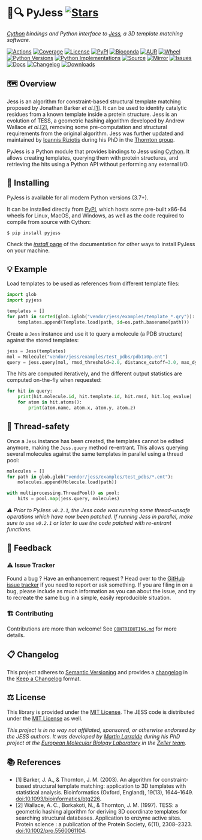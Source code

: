 # 🐍🔍 PyJess [![Stars](https://img.shields.io/github/stars/althonos/pyjess.svg?style=social&maxAge=3600&label=Star)](https://github.com/althonos/pyjess/stargazers)

*[Cython](https://cython.org/) bindings and Python interface to [Jess](https://github.com/iriziotis/jess), a 3D template matching software.*

[![Actions](https://img.shields.io/github/actions/workflow/status/althonos/pyjess/test.yml?branch=main&logo=github&style=flat-square&maxAge=300)](https://github.com/althonos/pyjess/actions)
[![Coverage](https://img.shields.io/codecov/c/gh/althonos/pyjess?style=flat-square&maxAge=3600&logo=codecov)](https://codecov.io/gh/althonos/pyjess/)
[![License](https://img.shields.io/badge/license-MIT-blue.svg?style=flat-square&maxAge=2678400)](https://choosealicense.com/licenses/mit/)
[![PyPI](https://img.shields.io/pypi/v/pyjess.svg?style=flat-square&maxAge=3600&logo=PyPI)](https://pypi.org/project/pyjess)
[![Bioconda](https://img.shields.io/conda/vn/bioconda/pyjess?style=flat-square&maxAge=3600&logo=anaconda)](https://anaconda.org/bioconda/pyjess)
[![AUR](https://img.shields.io/aur/version/python-pyjess?logo=archlinux&style=flat-square&maxAge=3600)](https://aur.archlinux.org/packages/python-pyjess)
[![Wheel](https://img.shields.io/pypi/wheel/pyjess.svg?style=flat-square&maxAge=3600)](https://pypi.org/project/pyjess/#files)
[![Python Versions](https://img.shields.io/pypi/pyversions/pyjess.svg?style=flat-square&maxAge=600&logo=python)](https://pypi.org/project/pyjess/#files)
[![Python Implementations](https://img.shields.io/pypi/implementation/pyjess.svg?style=flat-square&maxAge=600&label=impl)](https://pypi.org/project/pyjess/#files)
[![Source](https://img.shields.io/badge/source-GitHub-303030.svg?maxAge=2678400&style=flat-square)](https://github.com/althonos/pyjess/)
[![Mirror](https://img.shields.io/badge/mirror-LUMC-003EAA.svg?maxAge=2678400&style=flat-square)](https://git.lumc.nl/mflarralde/pyjess/)
[![Issues](https://img.shields.io/github/issues/althonos/pyjess.svg?style=flat-square&maxAge=600)](https://github.com/althonos/pyjess/issues)
[![Docs](https://img.shields.io/readthedocs/pyjess/latest?style=flat-square&maxAge=600)](https://pyjess.readthedocs.io)
[![Changelog](https://img.shields.io/badge/keep%20a-changelog-8A0707.svg?maxAge=2678400&style=flat-square)](https://github.com/althonos/pyjess/blob/main/CHANGELOG.md)
[![Downloads](https://img.shields.io/pypi/dm/pyjess?style=flat-square&color=303f9f&maxAge=86400&label=downloads)](https://pepy.tech/project/pyjess)


## 🗺️ Overview

Jess is an algorithm for constraint-based structural template matching
proposed by Jonathan Barker *et al.*[\[1\]](#ref1). It can be used to identify
catalytic residues from a known template inside a protein structure. Jess
is an evolution of TESS, a geometric hashing algorithm developed by
Andrew Wallace *et al.*[\[2\]](#ref2), removing some pre-computation and 
structural requirements from the original algorithm. Jess was further 
updated and maintained by [Ioannis Riziotis](https://github.com/iriziotis)
during his PhD in the [Thornton group](https://www.ebi.ac.uk/research/thornton/).

PyJess is a Python module that provides bindings to Jess using
[Cython](https://cython.org/). It allows creating templates, querying them
with protein structures, and retrieving the hits using a Python API without
performing any external I/O.


## 🔧 Installing

PyJess is available for all modern Python versions (3.7+).

It can be installed directly from [PyPI](https://pypi.org/project/pyjess/),
which hosts some pre-built x86-64 wheels for Linux, MacOS, and Windows,
as well as the code required to compile from source with Cython:
```console
$ pip install pyjess
```

<!-- Otherwise, PyJess is also available as a [Bioconda](https://bioconda.github.io/)
package:
```console
$ conda install -c bioconda pyjess
``` -->

Check the [*install* page](https://pyjess.readthedocs.io/en/stable/install.html)
of the documentation for other ways to install PyJess on your machine.

## 💡 Example

Load templates to be used as references from different template files:

```python
import glob
import pyjess

templates = []
for path in sorted(glob.iglob("vendor/jess/examples/template_*.qry")):
    templates.append(Template.load(path, id=os.path.basename(path)))
```

Create a `Jess` instance and use it to query a molecule (a PDB structure)
against the stored templates:

```python
jess = Jess(templates)
mol = Molecule("vendor/jess/examples/test_pdbs/pdb1a0p.ent")
query = jess.query(mol, rmsd_threshold=2.0, distance_cutoff=3.0, max_dynamic_distance=3.0)
```

The hits are computed iteratively, and the different output statistics are
computed on-the-fly when requested:

```python
for hit in query:
    print(hit.molecule.id, hit.template.id, hit.rmsd, hit.log_evalue)
    for atom in hit.atoms():
        print(atom.name, atom.x, atom.y, atom.z)
```


## 🧶 Thread-safety

Once a `Jess` instance has been created, the templates cannot be edited anymore,
making the `Jess.query` method re-entrant. This allows querying several
molecules against the same templates in parallel using a thread pool:

```python
molecules = []
for path in glob.glob("vendor/jess/examples/test_pdbs/*.ent"):
    molecules.append(Molecule.load(path))

with multiprocessing.ThreadPool() as pool:
    hits = pool.map(jess.query, molecules)
```

*⚠️ Prior to PyJess `v0.2.1`, the Jess code was running some thread-unsafe operations which have now been patched. 
If running Jess in parallel, make sure to use `v0.2.1` or later to use the code patched with re-entrant functions*.

<!-- ## ⏱️ Benchmarks -->


## 💭 Feedback

### ⚠️ Issue Tracker

Found a bug ? Have an enhancement request ? Head over to the [GitHub issue tracker](https://github.com/althonos/[pyjess]/issues)
if you need to report or ask something. If you are filing in on a bug,
please include as much information as you can about the issue, and try to
recreate the same bug in a simple, easily reproducible situation.


### 🏗️ Contributing

Contributions are more than welcome! See
[`CONTRIBUTING.md`](https://github.com/althonos/pyjess/blob/main/CONTRIBUTING.md)
for more details.


## 📋 Changelog

This project adheres to [Semantic Versioning](http://semver.org/spec/v2.0.0.html)
and provides a [changelog](https://github.com/althonos/pyjess/blob/main/CHANGELOG.md)
in the [Keep a Changelog](http://keepachangelog.com/en/1.0.0/) format.


## ⚖️ License

This library is provided under the [MIT License](https://choosealicense.com/licenses/mit/). The JESS code is distributed under the [MIT License](https://choosealicense.com/licenses/mit/) as well.

*This project is in no way not affiliated, sponsored, or otherwise endorsed
by the JESS authors. It was developed
by [Martin Larralde](https://github.com/althonos/) during his PhD project
at the [European Molecular Biology Laboratory](https://www.embl.de/) in
the [Zeller team](https://github.com/zellerlab).*


## 📚 References

- <a id="ref1">\[1\]</a> Barker, J. A., & Thornton, J. M. (2003). An algorithm for constraint-based structural template matching: application to 3D templates with statistical analysis. Bioinformatics (Oxford, England), 19(13), 1644–1649. [doi:10.1093/bioinformatics/btg226](https://doi.org/10.1093/bioinformatics/btg226).
- <a id="ref2">\[2\]</a> Wallace, A. C., Borkakoti, N., & Thornton, J. M. (1997). TESS: a geometric hashing algorithm for deriving 3D coordinate templates for searching structural databases. Application to enzyme active sites. Protein science : a publication of the Protein Society, 6(11), 2308–2323. [doi:10.1002/pro.5560061104](https://doi.org/10.1002/pro.5560061104).
